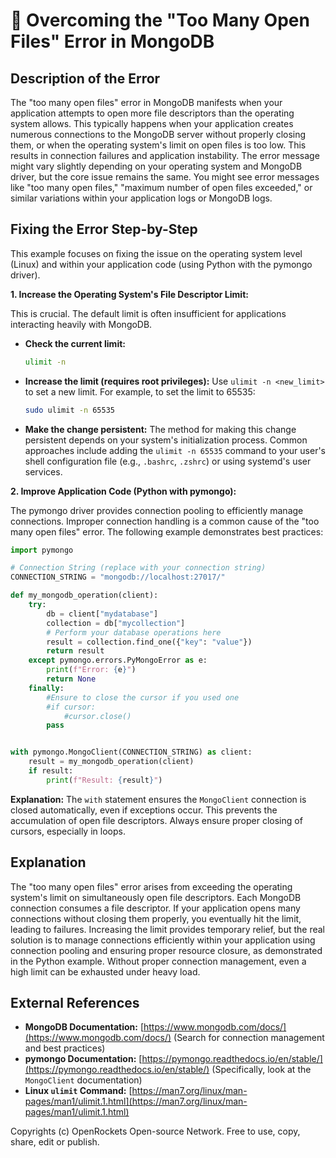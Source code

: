 # 🐞 Overcoming the "Too Many Open Files" Error in MongoDB


## Description of the Error

The "too many open files" error in MongoDB manifests when your application attempts to open more file descriptors than the operating system allows.  This typically happens when your application creates numerous connections to the MongoDB server without properly closing them, or when the operating system's limit on open files is too low.  This results in connection failures and application instability.  The error message might vary slightly depending on your operating system and MongoDB driver, but the core issue remains the same.  You might see error messages like "too many open files," "maximum number of open files exceeded," or similar variations within your application logs or MongoDB logs.


## Fixing the Error Step-by-Step

This example focuses on fixing the issue on the operating system level (Linux) and within your application code (using Python with the pymongo driver).

**1. Increase the Operating System's File Descriptor Limit:**

This is crucial. The default limit is often insufficient for applications interacting heavily with MongoDB.

   * **Check the current limit:**
     ```bash
     ulimit -n
     ```

   * **Increase the limit (requires root privileges):**  Use `ulimit -n <new_limit>` to set a new limit.  For example, to set the limit to 65535:
     ```bash
     sudo ulimit -n 65535
     ```
   * **Make the change persistent:** The method for making this change persistent depends on your system's initialization process.  Common approaches include adding the `ulimit -n 65535` command to your user's shell configuration file (e.g., `.bashrc`, `.zshrc`) or using systemd's user services.

**2. Improve Application Code (Python with pymongo):**

   The pymongo driver provides connection pooling to efficiently manage connections.  Improper connection handling is a common cause of the "too many open files" error.  The following example demonstrates best practices:

   ```python
   import pymongo

   # Connection String (replace with your connection string)
   CONNECTION_STRING = "mongodb://localhost:27017/"

   def my_mongodb_operation(client):
       try:
           db = client["mydatabase"]
           collection = db["mycollection"]
           # Perform your database operations here
           result = collection.find_one({"key": "value"})
           return result
       except pymongo.errors.PyMongoError as e:
           print(f"Error: {e}")
           return None
       finally:
           #Ensure to close the cursor if you used one
           #if cursor:
               #cursor.close()
           pass


   with pymongo.MongoClient(CONNECTION_STRING) as client:
       result = my_mongodb_operation(client)
       if result:
           print(f"Result: {result}")

   ```

   **Explanation:** The `with` statement ensures the `MongoClient` connection is closed automatically, even if exceptions occur.  This prevents the accumulation of open file descriptors.  Always ensure proper closing of cursors, especially in loops.


## Explanation

The "too many open files" error arises from exceeding the operating system's limit on simultaneously open file descriptors.  Each MongoDB connection consumes a file descriptor.  If your application opens many connections without closing them properly, you eventually hit the limit, leading to failures.  Increasing the limit provides temporary relief, but the real solution is to manage connections efficiently within your application using connection pooling and ensuring proper resource closure, as demonstrated in the Python example.  Without proper connection management, even a high limit can be exhausted under heavy load.


## External References

* **MongoDB Documentation:** [https://www.mongodb.com/docs/](https://www.mongodb.com/docs/) (Search for connection management and best practices)
* **pymongo Documentation:** [https://pymongo.readthedocs.io/en/stable/](https://pymongo.readthedocs.io/en/stable/) (Specifically, look at the `MongoClient` documentation)
* **Linux `ulimit` Command:** [https://man7.org/linux/man-pages/man1/ulimit.1.html](https://man7.org/linux/man-pages/man1/ulimit.1.html)


Copyrights (c) OpenRockets Open-source Network. Free to use, copy, share, edit or publish.

